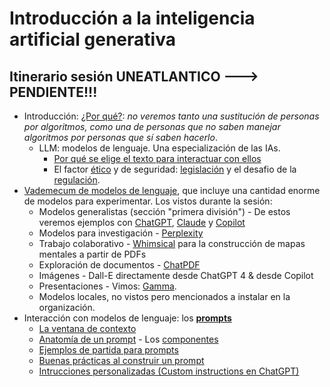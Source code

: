 # Introducción a la inteligencia artificial generativa

## Itinerario sesión UNEATLANTICO ---> PENDIENTE!!!

- Introducción: [¿Por qué?](/documentos/intro.md): *no veremos tanto una sustitución de personas por algoritmos, como una de personas que no saben manejar algoritmos por personas que sí saben hacerlo*.
  - LLM: modelos de lenguaje. Una especialización de las IAs.
    - [Por qué se elige el texto para interactuar con ellos](/documentos/LLMs.md)
    - El factor [ético](/documentos/etica@AI.md) y de seguridad: [legislación](/documentos/legislacionAI.md) y el desafio de la [regulación](/documentos/regulacionAI.md).
- [Vademecum de modelos de lenguaje](/documentos/panoramica.md), que incluye una cantidad enorme de modelos para experimentar. Los vistos durante la sesión:
  - Modelos generalistas (sección "primera división") - De estos veremos ejemplos con [ChatGPT](https://chat.openai.com/), [Claude](https://claude.ai/chats) y [Copilot](https://copilot.microsoft.com/)
  - Modelos para investigación - [Perplexity](https://www.perplexity.ai/)
  - Trabajo colaborativo - [Whimsical](https://whimsical.com/) para la construcción de mapas mentales a partir de PDFs
  - Exploración de documentos - [ChatPDF](https://www.chatpdf.com/)
  - Imágenes - Dall-E directamente desde ChatGPT 4 & desde Copilot
  - Presentaciones - Vimos: [Gamma](https://gamma.app/).
  - Modelos locales, no vistos pero mencionados a instalar en la organización.
- Interacción con modelos de lenguaje: los [**prompts**](/documentos/prompts/README.md)
  - [La ventana de contexto](/documentos/prompts/ventanaDeContexto.md)
  - [Anatomía de un prompt](/documentos/prompts/anatomia.md) - Los [componentes](/documentos/prompts/componentes.md)
  - [Ejemplos de partida para prompts](/documentos/prompts/ejemplos.md)
  - [Buenas prácticas al construir un prompt](/documentos/prompts/mejoresPracticas/README.md)
  - [Intrucciones personalizadas (Custom instructions en ChatGPT)](/documentos/prompts/customInstructions.md)

